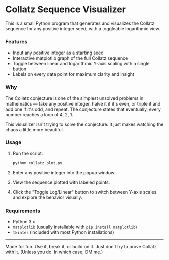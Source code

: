 # Collatz Sequence Visualizer

This is a small Python program that generates and visualizes the Collatz sequence for any positive integer seed, with a toggleable logarithmic view.

### Features

- Input any positive integer as a starting seed
- Interactive matplotlib graph of the full Collatz sequence
- Toggle between linear and logarithmic Y-axis scaling with a single button
- Labels on every data point for maximum clarity and insight

### Why

The Collatz conjecture is one of the simplest unsolved problems in mathematics — take any positive integer, halve it if it's even, or triple it and add one if it's odd, and repeat. The conjecture states that eventually, every number reaches a loop of 4, 2, 1.

This visualizer isn't trying to solve the conjecture. It just makes watching the chaos a little more beautiful.

### Usage

1. Run the script:
    ```bash
    python collatz_plot.py
    ```

2. Enter any positive integer into the popup window.

3. View the sequence plotted with labeled points.

4. Click the "Toggle Log/Linear" button to switch between Y-axis scales and explore the behavior visually.

### Requirements

- Python 3.x
- `matplotlib` (usually installable with `pip install matplotlib`)
- `tkinter` (included with most Python installations)

---

Made for fun. Use it, break it, or build on it. Just don’t try to prove Collatz with it. (Unless you do. In which case, DM me.)
